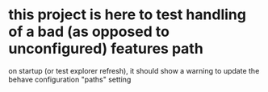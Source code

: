 # this project is here to test handling of a bad (as opposed to unconfigured) features path

on startup (or test explorer refresh), it should show a warning to update the behave configuration "paths" setting